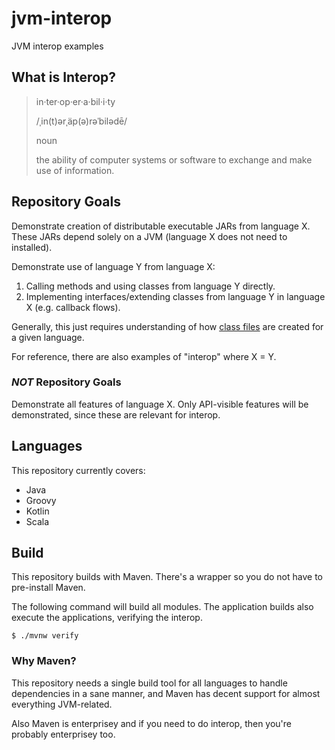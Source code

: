 # jvm-interop

JVM interop examples

## What is Interop?

>in·ter·op·er·a·bil·i·ty
>
>/ˌin(t)ərˌäp(ə)rəˈbilədē/
>
>noun
>
>the ability of computer systems or software to exchange and make use of
>information.

## Repository Goals

Demonstrate creation of distributable executable JARs from language X. These
JARs depend solely on a JVM (language X does not need to installed).

Demonstrate use of language Y from language X:
  1. Calling methods and using classes from language Y directly.
  2. Implementing interfaces/extending classes from language Y in language X
    (e.g. callback flows).

Generally, this just requires understanding of how
[class files](https://docs.oracle.com/javase/specs/jvms/se11/html/jvms-4.html)
are created for a given language.

For reference, there are also examples of "interop" where X = Y.

### _NOT_ Repository Goals

Demonstrate all features of language X. Only API-visible features will be
demonstrated, since these are relevant for interop.

## Languages

This repository currently covers:
* Java
* Groovy
* Kotlin
* Scala

## Build

This repository builds with Maven. There's a wrapper so you do not have to
pre-install Maven.

The following command will build all modules. The application builds also
execute the applications, verifying the interop.

```
$ ./mvnw verify
```

### Why Maven?

This repository needs a single build tool for all languages to handle
dependencies in a sane manner, and Maven has decent support for almost
everything JVM-related.

Also Maven is enterprisey and if you need to do interop, then you're probably
enterprisey too.
